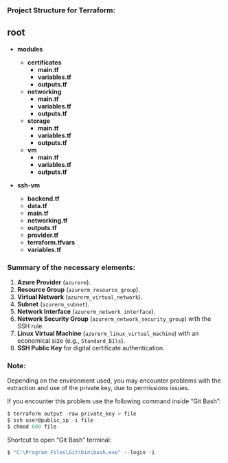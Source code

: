 ### Project Structure for Terraform:
## root
- **modules**
  - **certificates**
    - **main.tf**
    - **variables.tf**
    - **outputs.tf**
  - **networking**
    - **main.tf**
    - **variables.tf**
    - **outputs.tf**
  - **storage**
    - **main.tf**
    - **variables.tf**
    - **outputs.tf**
  - **vm**
    - **main.tf**
    - **variables.tf**
    - **outputs.tf**

- **ssh-vm**
  - **backend.tf**
  - **data.tf**
  - **main.tf**
  - **networking.tf**
  - **outputs.tf**
  - **provider.tf**
  - **terraform.tfvars**
  - **variables.tf**


### Summary of the necessary elements:
1. **Azure Provider** (`azurerm`).
2. **Resource Group** (`azurerm_resource_group`).
3. **Virtual Network** (`azurerm_virtual_network`).
4. **Subnet** (`azurerm_subnet`).
5. **Network Interface** (`azurerm_network_interface`).
6. **Network Security Group** (`azurerm_network_security_group`) with the SSH rule.
7. **Linux Virtual Machine** (`azurerm_linux_virtual_machine`) with an economical size (e.g., `Standard_B1ls`).
8. **SSH Public Key** for digital certificate authentication.

### Note:

Depending on the environment used, you may encounter problems with the extraction and use of the private key, due to permissions issues.

If you encounter this problem use the following command inside “Git Bash”:

```powershell
$ terraform output -raw private_key > file
$ ssh user@public_ip -i file
$ chmod 600 file
```

Shortcut to open “Git Bash” terminal:
```powershell
$ "C:\Program Files\Git\bin\bash.exe" --login -i
```